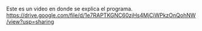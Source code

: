 Este es un video en donde se explica el programa.
https://drive.google.com/file/d/1e7RAPTKGNC60zjHs4MjCiWPkzOnQohNW/view?usp=sharing
